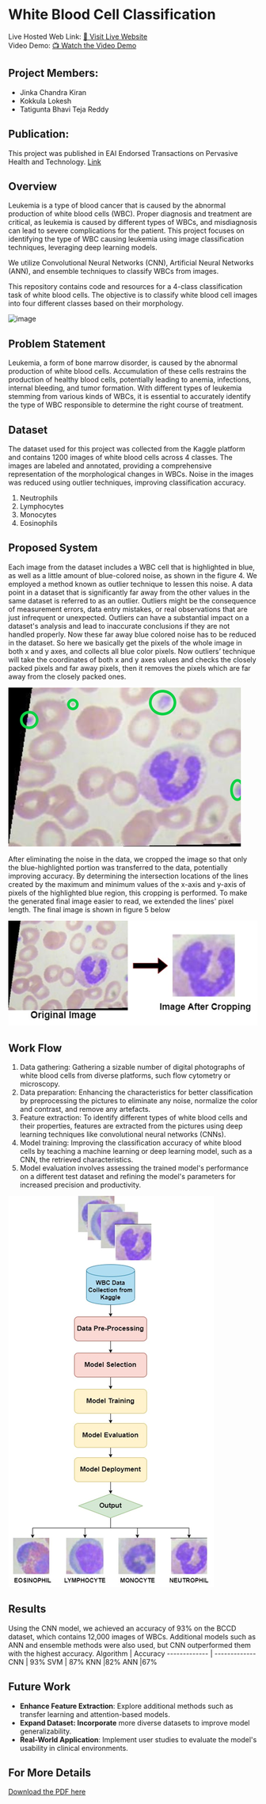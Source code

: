 # White Blood Cell Classification 


Live Hosted Web Link: [🚀 Visit Live Website](https://wbc.onrender.com/)<br>
Video Demo: [📺 Watch the Video Demo](https://www.youtube.com/watch?v=1NqH9XWJdNA)

## Project Members:
* Jinka Chandra Kiran
* Kokkula Lokesh
* Tatigunta Bhavi Teja Reddy


## Publication:
This project was published in EAI Endorsed Transactions on Pervasive Health and Technology. [Link](https://publications.eai.eu/index.php/phat/article/view/4852/28200
)
## Overview

Leukemia is a type of blood cancer that is caused by the abnormal production of white blood cells (WBC). Proper diagnosis and treatment are critical, as leukemia is caused by different types of WBCs, and misdiagnosis can lead to severe complications for the patient. This project focuses on identifying the type of WBC causing leukemia using image classification techniques, leveraging deep learning models.

We utilize Convolutional Neural Networks (CNN), Artificial Neural Networks (ANN), and ensemble techniques to classify WBCs from images.

This repository contains code and resources for a 4-class classification task of white blood cells. The objective is to classify white blood cell images into four different classes based on their morphology.

![image](https://github.com/user-attachments/assets/02e0f6ef-1610-4117-9e47-86c343f77106)

## Problem Statement

Leukemia, a form of bone marrow disorder, is caused by the abnormal production of white blood cells. Accumulation of these cells restrains the production of healthy blood cells, potentially leading to anemia, infections, internal bleeding, and tumor formation. With different types of leukemia stemming from various kinds of WBCs, it is essential to accurately identify the type of WBC responsible to determine the right course of treatment.

## Dataset

The dataset used for this project was collected from the Kaggle platform and contains 1200 images of white blood cells across 4 classes. The images are labeled and annotated, providing a comprehensive representation of the morphological changes in WBCs. Noise in the images was reduced using outlier techniques, improving classification accuracy.

1. Neutrophils
2. Lymphocytes
3. Monocytes
4. Eosinophils

## Proposed System

Each image from the dataset includes a WBC cell that is highlighted in blue, as well as a little amount of blue-colored noise, as shown in the figure 4. We employed a method known as outlier technique to lessen this noise. A data point in a dataset that is significantly far away from the other values in the same dataset is referred to as an outlier. Outliers might be the consequence of measurement errors, data entry mistakes, or real observations that are just infrequent or unexpected. Outliers can have a substantial impact on a dataset's analysis and lead to inaccurate conclusions if they are not handled properly. Now these far away blue colored noise has to be reduced in the dataset. So here we basically get the pixels of the whole image in both x and y axes, and collects all blue color pixels. Now outliers’ technique will take the coordinates of both x and y axes values and checks the closely packed pixels and far away pixels, then it removes the pixels which are far away from the closely packed ones.

![Alt text](image.png)

After eliminating the noise in the data, we cropped the image so that only the blue-highlighted portion was transferred to the data, potentially improving accuracy. By determining the intersection locations of the lines created by the maximum and minimum values of the x-axis and y-axis of pixels of the highlighted blue region, this cropping is performed. To make the generated final image easier to read, we extended the lines' pixel length. The final image is shown in figure 5 below

![Alt text](image-1.png)


 ## Work Flow

1.	Data gathering: Gathering a sizable number of digital photographs of white blood cells from diverse platforms, such flow cytometry or microscopy.
2.	 Data preparation: Enhancing the characteristics for better classification by preprocessing the pictures to eliminate any noise, normalize the color and contrast, and remove any artefacts.
3.	Feature extraction: To identify different types of white blood cells and their properties, features are extracted from the pictures using deep learning techniques like convolutional neural networks (CNNs).
4.	Model training: Improving the classification accuracy of white blood cells by teaching a machine learning or deep learning model, such as a CNN, the retrieved characteristics.
5.	Model evaluation involves assessing the trained model's performance on a different test dataset and refining the model's parameters for increased precision and productivity.


![Alt text](image-2.png)

 ## Results

Using the CNN model, we achieved an accuracy of 93% on the BCCD dataset, which contains 12,000 images of WBCs. Additional models such as ANN and ensemble methods were also used, but CNN outperformed them with the highest accuracy.
Algorithm	  | Accuracy
------------- | -------------
CNN	  | 93%
SVM  | 87%
KNN	|82%
ANN	|67%

## Future Work

* **Enhance Feature Extraction**: Explore additional methods such as transfer learning and attention-based models.
* **Expand Dataset: Incorporate** more diverse datasets to improve model generalizability.
* **Real-World Application**: Implement user studies to evaluate the model's usability in clinical environments.
## For More Details 
[Download the PDF here](https://docs.google.com/document/d/1krJ3hxspWHM_Qm4x0UJd70a3FybMealv/edit?usp=sharing&ouid=109596835077990572925&rtpof=true&sd=true)



